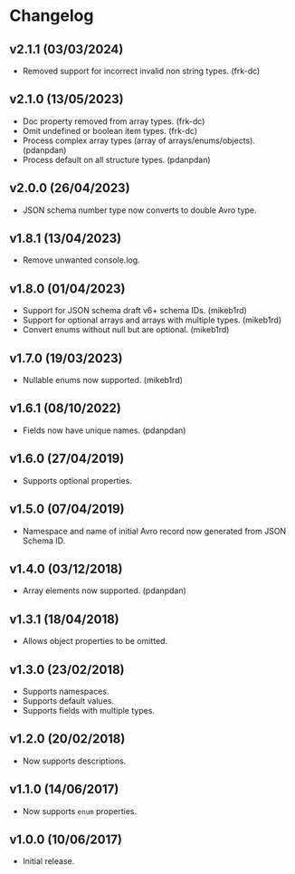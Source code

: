 # Changelog

## v2.1.1 (03/03/2024)

- Removed support for incorrect invalid non string types. (frk-dc)

## v2.1.0 (13/05/2023)

- Doc property removed from array types. (frk-dc)
- Omit undefined or boolean item types. (frk-dc)
- Process complex array types (array of arrays/enums/objects). (pdanpdan)
- Process default on all structure types. (pdanpdan)

## v2.0.0 (26/04/2023)

- JSON schema number type now converts to double Avro type.

## v1.8.1 (13/04/2023)

- Remove unwanted console.log.

## v1.8.0 (01/04/2023)

- Support for JSON schema draft v6+ schema IDs. (mikeb1rd)
- Support for optional arrays and arrays with multiple types. (mikeb1rd)
- Convert enums without null but are optional. (mikeb1rd)

## v1.7.0 (19/03/2023)

- Nullable enums now supported. (mikeb1rd)

## v1.6.1 (08/10/2022)

- Fields now have unique names. (pdanpdan)

## v1.6.0 (27/04/2019)

- Supports optional properties.

## v1.5.0 (07/04/2019)

- Namespace and name of initial Avro record now generated from JSON Schema ID.

## v1.4.0 (03/12/2018)

- Array elements now supported. (pdanpdan)

## v1.3.1 (18/04/2018)

- Allows object properties to be omitted.

## v1.3.0 (23/02/2018)

- Supports namespaces.
- Supports default values.
- Supports fields with multiple types.

## v1.2.0 (20/02/2018)

- Now supports descriptions.

## v1.1.0 (14/06/2017)

- Now supports `enum` properties.

## v1.0.0 (10/06/2017)

- Initial release.
